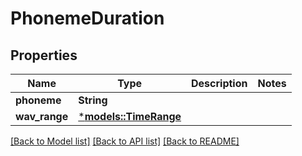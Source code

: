 # PhonemeDuration

## Properties
Name | Type | Description | Notes
------------ | ------------- | ------------- | -------------
**phoneme** | **String** |  | 
**wav_range** | [***models::TimeRange**](TimeRange.md) |  | 

[[Back to Model list]](../README.md#documentation-for-models) [[Back to API list]](../README.md#documentation-for-api-endpoints) [[Back to README]](../README.md)


